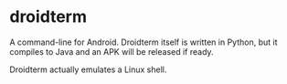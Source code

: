 # droidterm
A command-line for Android. Droidterm itself is written in Python,
but it compiles to Java and an APK will be released if ready.

Droidterm actually emulates a Linux shell.
